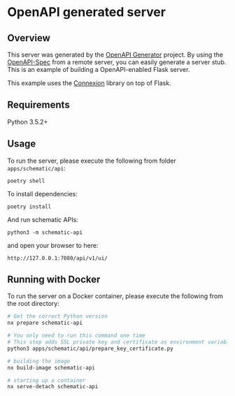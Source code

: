 # OpenAPI generated server

## Overview
This server was generated by the [OpenAPI Generator](https://openapi-generator.tech) project. By using the
[OpenAPI-Spec](https://openapis.org) from a remote server, you can easily generate a server stub.  This
is an example of building a OpenAPI-enabled Flask server.

This example uses the [Connexion](https://github.com/zalando/connexion) library on top of Flask.

## Requirements
Python 3.5.2+

## Usage
To run the server, please execute the following from folder `apps/schematic/api`:
```
poetry shell
```
To install dependencies: 

```
poetry install 
```
And run schematic APIs: 

```
python3 -m schematic-api
```
and open your browser to here:

```
http://127.0.0.1:7080/api/v1/ui/
```

## Running with Docker

To run the server on a Docker container, please execute the following from the root directory:

```bash
# Get the correct Python version
nx prepare schematic-api

# You only need to run this command one time
# This step adds SSL private key and certificate as environment variable in .env file
python3 apps/schematic/api/prepare_key_certificate.py

# building the image
nx build-image schematic-api

# starting up a container
nx serve-detach schematic-api
```